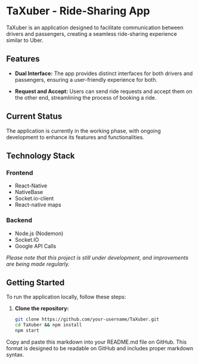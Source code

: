 # TaXuber - Ride-Sharing App

TaXuber is an application designed to facilitate communication between drivers and passengers, creating a seamless ride-sharing experience similar to Uber.

## Features

- **Dual Interface:** The app provides distinct interfaces for both drivers and passengers, ensuring a user-friendly experience for both.
  
- **Request and Accept:** Users can send ride requests and accept them on the other end, streamlining the process of booking a ride.

## Current Status

The application is currently in the working phase, with ongoing development to enhance its features and functionalities.

## Technology Stack

### Frontend

- React-Native
- NativeBase
- Socket.io-client
- React-native maps

### Backend

- Node.js (Nodemon)
- Socket.IO
- Google API Calls

*Please note that this project is still under development, and improvements are being made regularly.*

## Getting Started

To run the application locally, follow these steps:

1. **Clone the repository:**
   ```bash
   git clone https://github.com/your-username/TaXuber.git
   cd TaXuber && npm install
   npm start

Copy and paste this markdown into your README.md file on GitHub. This format is designed to be readable on GitHub and includes proper markdown syntax.




